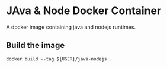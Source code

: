 JAva & Node Docker Container
============================

A docker image containing java and nodejs runtimes.


Build the image
---------------
```
docker build --tag ${USER}/java-nodejs .
```


